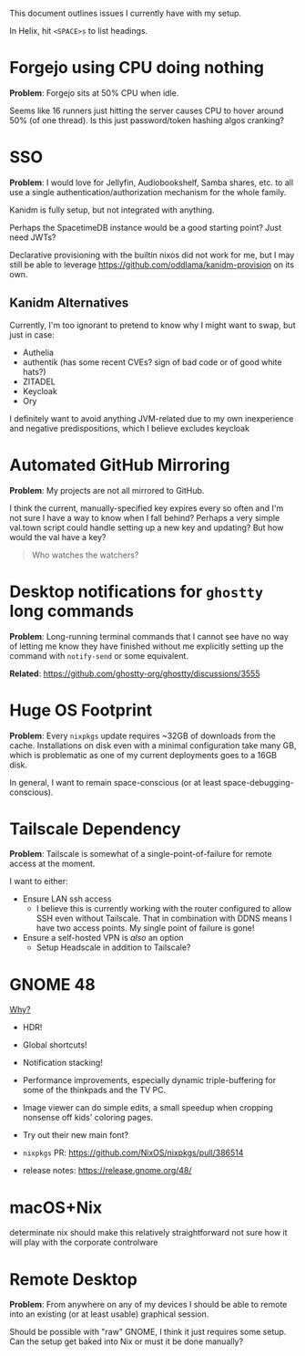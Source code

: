 This document outlines issues I currently have with my setup.

In Helix, hit `<SPACE>s` to list headings.

# Forgejo using CPU doing nothing

**Problem**: Forgejo sits at 50% CPU when idle.

Seems like 16 runners just hitting the server causes CPU to hover around 50% (of
one thread). Is this just password/token hashing algos cranking?

# SSO

**Problem**: I would love for Jellyfin, Audiobookshelf, Samba shares, etc. to
all use a single authentication/authorization mechanism for the whole family.

Kanidm is fully setup, but not integrated with anything.

Perhaps the SpacetimeDB instance would be a good starting point? Just need JWTs?

Declarative provisioning with the builtin nixos did not work for me, but I may
still be able to leverage https://github.com/oddlama/kanidm-provision on its
own.

## Kanidm Alternatives

Currently, I'm too ignorant to pretend to know why I might want to swap, but
just in case:

- Authelia
- authentik (has some recent CVEs? sign of bad code or of good white hats?)
- ZITADEL
- Keycloak
- Ory

I definitely want to avoid anything JVM-related due to my own inexperience and
negative predispositions, which I believe excludes keycloak

# Automated GitHub Mirroring

**Problem**: My projects are not all mirrored to GitHub.

I think the current, manually-specified key expires every so often and I'm not
sure I have a way to know when I fall behind? Perhaps a very simple val.town
script could handle setting up a new key and updating? But how would the val
have a key?

> Who watches the watchers?

# Desktop notifications for `ghostty` long commands

**Problem**: Long-running terminal commands that I cannot see have no way of
letting me know they have finished without me explicitly setting up the command
with `notify-send` or some equivalent.

**Related**: https://github.com/ghostty-org/ghostty/discussions/3555

# Huge OS Footprint

**Problem**: Every `nixpkgs` update requires ~32GB of downloads from the cache.
Installations on disk even with a minimal configuration take many GB, which is
problematic as one of my current deployments goes to a 16GB disk.

In general, I want to remain space-conscious (or at least
space-debugging-conscious).

# Tailscale Dependency

**Problem**: Tailscale is somewhat of a single-point-of-failure for remote
access at the moment.

I want to either:

- Ensure LAN ssh access
  - I believe this is currently working with the router configured to allow
    SSH even without Tailscale. That in combination with DDNS means I have two
    access points. My single point of failure is gone!
- Ensure a self-hosted VPN is _also_ an option
  - Setup Headscale in addition to Tailscale?

# GNOME 48

[Why?](https://release.gnome.org/48/)

- HDR!
- Global shortcuts!
- Notification stacking!
- Performance improvements, especially dynamic triple-buffering for some of the
  thinkpads and the TV PC.
- Image viewer can do simple edits, a small speedup when cropping nonsense off
  kids' coloring pages.
- Try out their new main font?

- `nixpkgs` PR: https://github.com/NixOS/nixpkgs/pull/386514
- release notes: https://release.gnome.org/48/

# macOS+Nix

determinate nix should make this relatively straightforward
not sure how it will play with the corporate controlware

# Remote Desktop

**Problem**: From anywhere on any of my devices I should be able to remote into
an existing (or at least usable) graphical session.

Should be possible with "raw" GNOME, I think it just requires some setup. Can
the setup get baked into Nix or must it be done manually?
